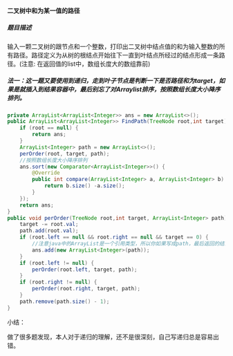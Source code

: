 #### 二叉树中和为某一值的路径

##### 题目描述

输入一颗二叉树的跟节点和一个整数，打印出二叉树中结点值的和为输入整数的所有路径。路径定义为从树的根结点开始往下一直到叶结点所经过的结点形成一条路径。(注意: 在返回值的list中，数组长度大的数组靠前)

<!--more-->

##### 法一：这一题又要使用到递归，走到叶子节点是判断一下是否路径和为target，如果是就插入到结果容器中，最后别忘了对Arraylist排序，按照数组长度大小降序排列。

```java
private ArrayList<ArrayList<Integer>> ans = new ArrayList<>();
public ArrayList<ArrayList<Integer>> FindPath(TreeNode root,int target) {
    if (root == null) {
        return ans;
    }
    ArrayList<Integer> path = new ArrayList<>();
    perOrder(root, target, path);
    //按照数组长度大小降序排列
    ans.sort(new Comparator<ArrayList<Integer>>() {
        @Override
        public int compare(ArrayList<Integer> a, ArrayList<Integer> b) {
            return b.size() -a.size();
        }
    });
    return ans;
}
public void perOrder(TreeNode root,int target, ArrayList<Integer> path) {
    target -= root.val;
    path.add(root.val);
    if (root.left == null && root.right == null && target == 0) {
        //注意java中的ArrayList是一个引用类型，所以你如果写成path，最后返回的结果，path已经被修改过了。
        ans.add(new ArrayList<Integer>(path));
    }
    if (root.left != null) {
        perOrder(root.left, target, path);
    }
    if (root.right != null) {
        perOrder(root.right, target, path);
    }
    path.remove(path.size() - 1);
}
```

小结：

做了很多题发现，本人对于递归的理解，还不是很深刻，自己写递归总是容易出错。

